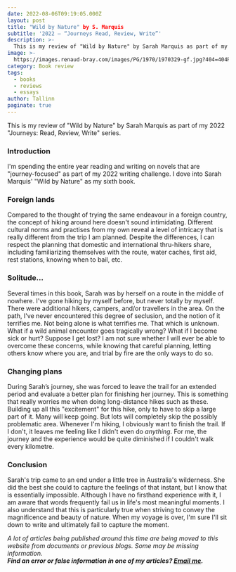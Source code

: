 ```yaml
---
date: 2022-08-06T09:19:05.000Z
layout: post
title: "Wild by Nature" by S. Marquis
subtitle: '2022 — “Journeys Read, Review, Write”'
description: >-
  This is my review of "Wild by Nature" by Sarah Marquis as part of my 2022 — “Journeys Read, Review, Write” series.
image: >-
  https://images.renaud-bray.com/images/PG/1970/1970329-gf.jpg?404=404RB.gif
category: Book review
tags:
  - books
  - reviews
  - essays
author: Tallinn
paginate: true
---
```


<!-- wp:paragraph -->
<p>This is my review of "Wild by Nature" by Sarah Marquis as part of my 2022 "Journeys: Read, Review, Write" series.</p>
<!-- /wp:paragraph -->

<!-- wp:more -->
<!--more-->
<!-- /wp:more -->

<!-- wp:table-of-contents {"headings":[{"content":"","level":2,"link":null}]} -->
<ol></ol>
<!-- /wp:table-of-contents -->

<!-- wp:heading {"level":3} -->
<h3 id="introduction">Introduction</h3>
<!-- /wp:heading -->

<!-- wp:paragraph -->
<p>I'm spending the entire year reading and writing on novels that are "journey-focused" as part of my 2022 writing challenge. I dove into Sarah Marquis' "Wild by Nature" as my sixth book.</p>
<!-- /wp:paragraph -->

<!-- wp:heading {"level":3} -->
<h3 id="foreign-lands">Foreign lands</h3>
<!-- /wp:heading -->

<!-- wp:paragraph -->
<p>Compared to the thought of trying the same endeavour in a foreign country, the concept of hiking around here doesn't sound intimidating. Different cultural norms and practises from my own reveal a level of intricacy that is really different from the trip I am planned. Despite the differences, I can respect the planning that domestic and international thru-hikers share, including familiarizing themselves with the route, water caches, first aid, rest stations, knowing when to bail, etc.</p>
<!-- /wp:paragraph -->

<!-- wp:heading {"level":3} -->
<h3 id="solitude">Solitude...</h3>
<!-- /wp:heading -->

<!-- wp:paragraph -->
<p id="yui_3_17_2_1_1659791177332_852">Several times in this book, Sarah was by herself on a route in the middle of nowhere. I've gone hiking by myself before, but never totally by myself. There were additional hikers, campers, and/or travellers in the area. On the path, I've never encountered this degree of seclusion, and the notion of it terrifies me. Not being alone is what terrifies me. That which is unknown. What if a wild animal encounter goes tragically wrong? What if I become sick or hurt? Suppose I get lost? I am not sure whether I will ever be able to overcome these concerns, while knowing that careful planning, letting others know where you are, and trial by fire are the only ways to do so.</p>
<!-- /wp:paragraph -->

<!-- wp:heading {"level":3} -->
<h3 id="changing-plans">Changing plans</h3>
<!-- /wp:heading -->

<!-- wp:paragraph -->
<p id="yui_3_17_2_1_1659791177332_859">During Sarah’s journey, she was forced to leave the trail for an extended period and evaluate a better plan for finishing her journey. This is something that really worries me when doing long-distance hikes such as these. Building up all this "excitement" for this hike, only to have to skip a large part of it. Many will keep going. But lots will completely skip the possibly problematic area. Whenever I'm hiking, I obviously want to finish the trail. If I don't, it leaves me feeling like I didn't even do <em>anything</em>. For me, the journey and the experience would be quite diminished if I couldn't walk every kilometre.</p>
<!-- /wp:paragraph -->

<!-- wp:heading {"level":3} -->
<h3 id="conclusion">Conclusion</h3>
<!-- /wp:heading -->

<!-- wp:paragraph -->
<p id="yui_3_17_2_1_1659791177332_861">Sarah's trip came to an end under a little tree in Australia's wilderness. She did the best she could to capture the feelings of that instant, but I know that is essentially impossible. Although I have no firsthand experience with it, I am aware that words frequently fail us in life's most meaningful moments. I also understand that this is particularly true when striving to convey the magnificence and beauty of nature. When my voyage is over, I'm sure I'll sit down to write and ultimately fail to capture the moment.</p>
<!-- /wp:paragraph -->

<!-- wp:paragraph -->
<p><em>A lot of articles being published around this time are being moved to this website from documents or previous blogs. Some may be missing information.</em><br><em><strong>Find an error or false information in one of my articles? <a href="mailto:nnillatblog@gmail.com">Email me</a>.</strong></em></p>
<!-- /wp:paragraph -->
